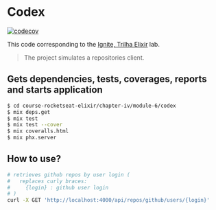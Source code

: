 # Codex

[![codecov](https://codecov.io/gh/raulpe7eira/course-rocketseat-elixir/branch/main/graph/badge.svg?flag=chapter_iv-module_6-codex)](https://codecov.io/gh/raulpe7eira/course-rocketseat-elixir/tree/main/chapter-iv/module-6/codex)

This code corresponding to the [Ignite, Trilha Elixir](https://app.rocketseat.com.br/ignite/elixir/) lab.

> The project simulates a repositories client.

## Gets dependencies, tests, coverages, reports and starts application

```bash
$ cd course-rocketseat-elixir/chapter-iv/module-6/codex
$ mix deps.get
$ mix test
$ mix test --cover
$ mix coveralls.html
$ mix phx.server
```

## How to use?

```bash
# retrieves github repos by user login (
#   replaces curly braces:
#     {login} : github user login
# )
curl -X GET 'http://localhost:4000/api/repos/github/users/{login}'
```
